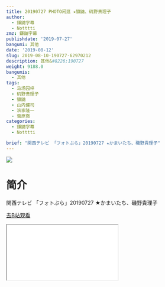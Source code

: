 ```yaml
---
title: 20190727 PHOTO闲逛 ★镰鼬、矶野贵理子
author:
  - 鎌鼬字幕
  - Notttti
zmz: 鎌鼬字幕
publishdate: '2019-07-27'
bangumi: 其他
date: '2019-08-12'
slug: 2019-08-10-190727-62970212
description: 其他&#8226;190727
weight: 9188.0
bangumis:
  - 其他
tags:
  - 马场园梓
  - 矶野贵理子
  - 镰鼬
  - 山内健司
  - 滨家隆一
  - 萤原徹
categories:
  - 鎌鼬字幕
  - Notttti

brief: "関西テレビ 「フォトぶら」20190727 ★かまいたち、磯野貴理子"
---
```

![](https://raw.githubusercontent.com/tcgriffith/owaraisite/master/static/tmpimg/4020b6091cf2282fe3864e58318492f78d754df7.jpg.480.jpg)
# 简介  
関西テレビ
「フォトぶら」20190727 ★かまいたち、磯野貴理子  

[去B站观看](https://www.bilibili.com/video/av62970212/)
<div class ="resp-container"><iframe class="testiframe" src="//player.bilibili.com/player.html?aid=62970212"", scrolling="no", allowfullscreen="true" > </iframe></div> 
